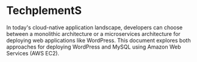 # TechplementS
In today's cloud-native application landscape, developers can choose between a monolithic architecture or a microservices architecture for deploying web applications like WordPress. This document explores both approaches for deploying WordPress and MySQL using Amazon Web Services (AWS EC2).

